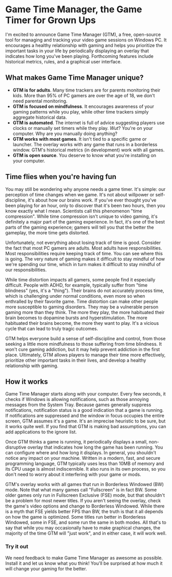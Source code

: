 # Game Time Manager, the Game Timer for Grown Ups

I'm excited to announce Game Time Manager (GTM), a free, open-source tool for managing and tracking your video game sessions on Windows PC. It encourages a healthy relationship with gaming and helps you prioritize the important tasks in your life by periodically displaying an overlay that indicates how long you've been playing. Forthcoming features include historical metrics, rules, and a graphical user interface.

## What makes Game Time Manager unique?

- **GTM is for adults**. Many time trackers are for parents monitoring their kids. More than 95% of PC gamers are over the age of 18, we don't need parental monitoring.
- **GTM is focused on mindfulness**. It encourages awareness of your gaming patterns while you play, while other time trackers simply aggregate historical data.
- **GTM is automated**. The internet is full of advice suggesting players use clocks or manually set timers while they play. _Wut_? You're on your computer. Why are you manually doing anything?
- **GTM works with most games**. It isn't tied to a specific game or launcher. The overlay works with any game that runs in a borderless window. GTM's historical metrics (in development) work with all games.
- **GTM is open source**. You deserve to know what you're installing on your computer.

## Time flies when you're having fun

You may still be wondering why anyone needs a game timer. It's simple: our perception of time changes when we game. It's not about willpower or self-discipline, it's about how our brains work. If you've ever thought you've been playing for an hour, only to discover that it's been two hours, then you know exactly what I mean. Scientists call this phenomenon "time compression". While time compression isn't unique to video gaming, it's definitely a major part of the gaming experience. In fact, it's one of the best parts of the gaming experience; gamers will tell you that the better the gameplay, the more time gets distorted.

Unfortunately, not everything about losing track of time is good. Consider the fact that most PC gamers are adults. Most adults have responsibilities. Most responsibilities require keeping track of time. You can see where this is going. The very nature of gaming makes it difficult to stay mindful of how we're spending our time, which in turn makes it difficult to stay mindful of our responsibilities.

While time distortion impacts all gamers, some people find it especially difficult. People with ADHD, for example, typically suffer from "time blindness" (yes, it's a "thing"). Their brains do not accurately process time, which is challenging under normal conditions, even more so when enthralled by their favorite game. Time distortion can make other people more susceptible to gaming disorders. They may be a vulnerable person gaming more than they think. The more they play, the more habituated their brain becomes to dopamine bursts and hyperstimulation. The more habituated their brains become, the more they want to play. It's a vicious cycle that can lead to truly tragic outcomes.

GTM helps everyone build a sense of self-discipline and control, from those seeking a little more mindfulness to those suffering from time blindness. It won't cure gaming addiction, but it may help prevent addiction in the first place. Ultimately, GTM allows players to manage their time more effectively, prioritize other important tasks in their lives, and develop a healthy relationship with gaming.
 
## How it works

Game Time Manager starts along with your computer. Every few seconds, it checks if Windows is allowing notifications, such as those annoying messages from the System Tray. Because games generally suppress notifications, notification status is a good indication that a game is running. If notifications are suppressed and the window in focus occupies the entire screen, GTM assumes it's a game. It's an imprecise heuristic to be sure, but it works quite well. If you find that GTM is making bad assumptions, you can add applications to the ignore list.

Once GTM thinks a game is running, it periodically displays a small, non-disruptive overlay that indicates how long the game has been running. You can configure where and how long it displays. In general, you shouldn't notice any impact on your machine. Written in a modern, fast, and secure programming language, GTM typically uses less than 10MB of memory and its CPU usage is almost indiscernible. It also runs in its own process, so you don't need to worry about it interfering with your game or mods.

GTM's overlay works with all games that run in Borderless Windowed (BW) mode. Note that what many games call "Fullscreen" is in fact BW. Some older games only run in Fullscreen Exclusive (FSE) mode, but that shouldn't be a problem for most newer titles. If you aren't seeing the overlay, check the game's video options and change to Borderless Windowed. While there is a myth that FSE yields better FPS than BW, the truth is that it all depends on how the game is optimized. Some titles run better in Borderless Windowed, some in FSE, and some run the same in both modes. All that's to say that while you may occasionally have to make graphical changes, the majority of the time GTM will "just work", and in either case, it will work well.

### Try it out

We need feedback to make Game Time Manager as awesome as possible. Install it and let us know what you think! You'll be surprised at how much it will change your gaming for the better.
